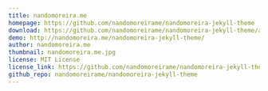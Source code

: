 ```yaml
---
title: nandomoreira.me
homepage: https://github.com/nandomoreirame/nandomoreira-jekyll-theme
download: https://github.com/nandomoreirame/nandomoreira-jekyll-theme/archive/master.zip
demo: http://nandomoreira.me/nandomoreira-jekyll-theme/
author: nandomoreira.me
thumbnail: nandomoreira.me.jpg
license: MIT License
license_link: https://github.com/nandomoreirame/nandomoreira-jekyll-theme/blob/master/LICENSE
github_repo: nandomoreirame/nandomoreira-jekyll-theme
---
```

